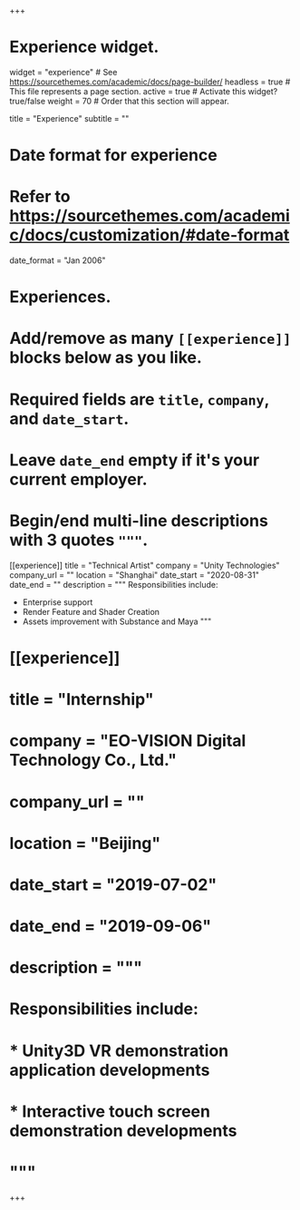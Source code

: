 +++
# Experience widget.
widget = "experience"  # See https://sourcethemes.com/academic/docs/page-builder/
headless = true  # This file represents a page section.
active = true  # Activate this widget? true/false
weight = 70  # Order that this section will appear.

title = "Experience"
subtitle = ""

# Date format for experience
#   Refer to https://sourcethemes.com/academic/docs/customization/#date-format
date_format = "Jan 2006"

# Experiences.
#   Add/remove as many `[[experience]]` blocks below as you like.
#   Required fields are `title`, `company`, and `date_start`.
#   Leave `date_end` empty if it's your current employer.
#   Begin/end multi-line descriptions with 3 quotes `"""`.
[[experience]]
  title = "Technical Artist"
  company = "Unity Technologies"
  company_url = ""
  location = "Shanghai"
  date_start = "2020-08-31"
  date_end = ""
  description = """
  Responsibilities include:
  
  * Enterprise support
  * Render Feature and Shader Creation
  * Assets improvement with Substance and Maya
  """

# [[experience]]
#   title = "Internship"
#   company = "EO-VISION Digital Technology Co., Ltd."
#   company_url = ""
#   location = "Beijing"
#   date_start = "2019-07-02"
#   date_end = "2019-09-06"
#   description = """
#   Responsibilities include:
#   
#   * Unity3D VR demonstration application developments
#   * Interactive touch screen demonstration developments
#   """

+++
